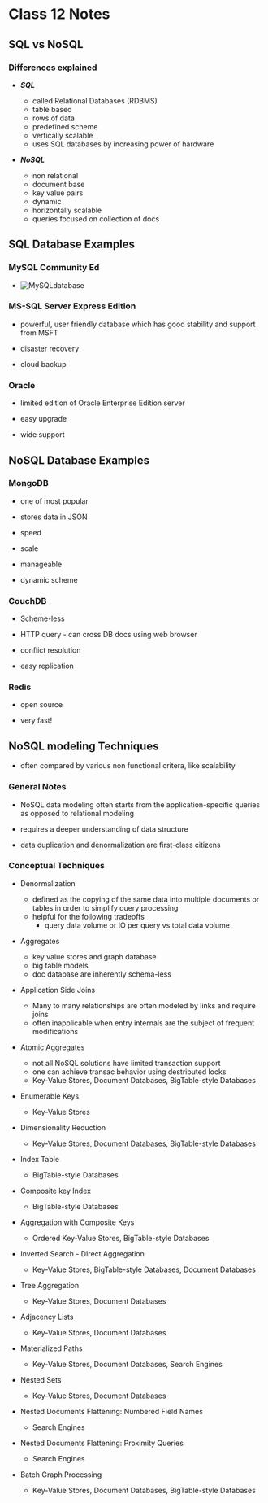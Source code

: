 # Class 12 Notes

## SQL vs NoSQL

### Differences explained

- ***SQL***
  - called Relational Databases (RDBMS)
  - table based 
  - rows of data
  - predefined scheme
  - vertically scalable
  - uses SQL databases by increasing power of hardware

- ***NoSQL***
  - non relational
  - document base
  - key value pairs
  - dynamic
  - horizontally scalable
  - queries focused on collection of docs

## SQL Database Examples

### MySQL Community Ed

- ![MySQLdatabase](https://www.thegeekstuff.com/2008/07/howto-install-mysql-on-linux/)

### MS-SQL Server Express Edition

- powerful, user friendly database which has good stability and support from MSFT

- disaster recovery

- cloud backup

### Oracle

- limited edition of Oracle Enterprise Edition server

- easy upgrade

- wide support

## NoSQL Database Examples

### MongoDB

- one of most popular

- stores data in JSON

- speed

- scale

- manageable

- dynamic scheme

### CouchDB

- Scheme-less

- HTTP query - can cross DB docs using web browser

- conflict resolution

- easy replication

### Redis

- open source

- very fast!

## NoSQL modeling Techniques

- often compared by various non functional critera, like scalability 

### General Notes

- NoSQL data modeling often starts from the application-specific queries as opposed to relational modeling

- requires a deeper understanding of data structure

- data duplication and denormalization are first-class citizens

### Conceptual Techniques

- Denormalization
  - defined as the copying of the same data into multiple documents or tables in order to simplify query processing
  - helpful for the following tradeoffs
    - query data volume or IO per query vs total data volume

- Aggregates
  - key value stores and graph database
  - big table models
  - doc database are inherently schema-less

- Application Side Joins
  - Many to many relationships are often modeled by links and require joins
  - often inapplicable when entry internals are the subject of frequent modifications

- Atomic Aggregates
  - not all NoSQL solutions have limited transaction support
  - one can achieve transac behavior using destributed locks
  - Key-Value Stores, Document Databases, BigTable-style Databases

- Enumerable Keys
  - Key-Value Stores

- Dimensionality Reduction
  - Key-Value Stores, Document Databases, BigTable-style Databases

- Index Table
  - BigTable-style Databases

- Composite key Index
  - BigTable-style Databases

- Aggregation with Composite Keys
  - Ordered Key-Value Stores, BigTable-style Databases

- Inverted Search - DIrect Aggregation
  - Key-Value Stores, BigTable-style Databases, Document Databases

- Tree Aggregation
  - Key-Value Stores, Document Databases

- Adjacency Lists
  - Key-Value Stores, Document Databases

- Materialized Paths
  - Key-Value Stores, Document Databases, Search Engines

- Nested Sets
  - Key-Value Stores, Document Databases

- Nested Documents Flattening: Numbered Field Names
  - Search Engines

- Nested Documents Flattening: Proximity Queries
  - Search Engines

- Batch Graph Processing
  - Key-Value Stores, Document Databases, BigTable-style Databases